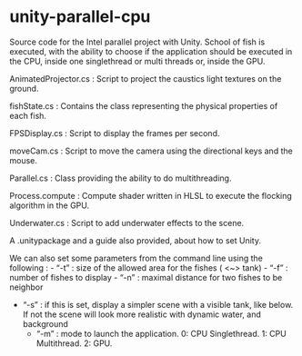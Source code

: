 # unity-parallel-cpu

Source code for the Intel parallel project with Unity.
School of fish is executed, with the ability to choose if the application should be executed in the CPU, inside one singlethread or multi threads or, inside the GPU. 

AnimatedProjector.cs : Script to project the caustics light textures on the ground.

fishState.cs : Contains the class representing the physical properties of each fish.

FPSDisplay.cs : Script to display the frames per second.

moveCam.cs :  Script to move the camera using the directional keys and the mouse.
  
Parallel.cs : Class providing the ability to do multithreading.

Process.compute : Compute shader written in HLSL to execute the flocking algorithm in the GPU.

Underwater.cs : Script to add underwater effects to the scene.

A .unitypackage and a guide also provided, about how to set Unity.

We can also set some parameters from the command line using the following :
	- “-t” :  size of the allowed area for the fishes ( <~> tank)
	- “-f” :  number of fishes to display
	- “-n” : maximal distance for two fishes to be neighbor
- “-s” : 	if this is set, display a simpler scene with a visible tank, like below. If not the
scene will look more realistic with dynamic water, and background
	- “-m” : mode to launch the application. 0: CPU Singlethread. 1: CPU Multithread. 2: GPU.
